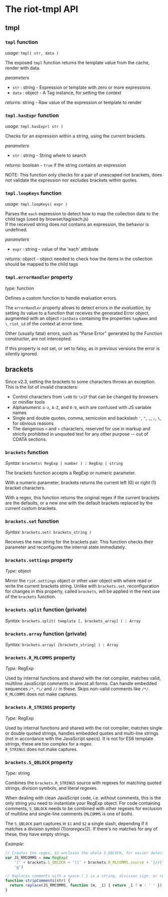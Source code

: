 
# The riot-tmpl API

## tmpl


### `tmpl` function

_usage:_ `tmpl( str, data )`

The exposed `tmpl` function returns the template value from the cache, render with data.

_parameters_

* `str`  : string - Expression or template with zero or more expressions
* `data` : object - A Tag instance, for setting the context

_returns:_ string - Raw value of the expression or template to render


### `tmpl.hasExpr` function

_usage:_ `tmpl.hasExpr( str )`

Checks for an expression within a string, using the current brackets.

_parameters_

* `str` : string - String where to search

_returns:_ boolean - `true` if the string contains an expression

NOTE: This function only checks for a pair of unescaped riot brackets, does not validate
the expression nor excludes brackets within quotes.


### `tmpl.loopKeys` function

_usage:_ `tmpl.loopKeys( expr )`

Parses the `each` expression to detect how to map the collection data to the child tags
(used by browser/tag/each.js)  
If the received string does not contains an expression, the behavior is undefined.

_parameters_

* `expr` : string - value of the 'each' attribute

_returns:_ object - object needed to check how the items in the collection should be mapped to the child tags


### `tmpl.errorHandler` property

_type:_ function

Defines a custom function to handle evaluation errors.

The `errorHandler` property allows to detect errors _in the evaluation_, by setting its value to a function that receives the generated Error object, augmented with an object `riotData` containing the properties `tagName` and `\_riot_id` of the context at error time.

Other (usually fatal) errors, such as "Parse Error" generated by the Function constructor, are not intercepted.

If this property is not set, or set to falsy, as in previous versions the error is silently ignored.


## brackets

Since v2.3, setting the brackets to some characters throws an exception.
This is the list of invalid characters:

- Control characters from `\x00` to `\x1F` that can be changed by browsers or minifier tools
- Alphanumeric `a-z`, `A-Z`, and `0-9`, wich are confused with JS variable names
- Single and double quotes, comma, semicolon and backslash `'`, `"`, `,`, `;`, `\`, for obvious reasons
- The dangerous `<` and `>` characters, reserved for use in markup and strictly prohibited in unquoted text for any other purpose -- out of CDATA sections.


### `brackets` function

_Syntax:_ `brackets( RegExp | number ) : RegExp | string`

The brackets function accepts a RegExp or numeric parameter.

With a numeric parameter, brackets returns the current left (0) or right (1) bracket characters.

With a regex, this function returns the original regex if the current brackets are the defaults, or a new one with the default brackets replaced by the current custom brackets.


### `brackets.set` function

_Syntax:_ `brackets.set( brackets_string )`

Receives the new string for the brackets pair. This function checks their parameter and reconfigures the internal state immediately.


### `brackets.settings` property

_Type:_ object

Mirror the `riot.settings` object or other user object with where read or write the current brackets string. Unlike with `brackets.set`, reconfiguration for changes in this property, called `brackets`, will be applied in the next use of the `brackets` function.


### `brackets.split` function (private)

_Syntax:_ `brackets.split( template [, brackets_array] ) : Array`


### `brackets.array` function (private)

_Syntax:_ `brackets.array( [brackets_string] ) : Array`


### `brackets.R_MLCOMMS` property

_Type:_ RegExp

Used by internal functions and shared with the riot compiler, matches valid, multiline JavaScript comments in almost all forms. Can handle embedded sequences `/*`, `*\/` and `//` in these. Skips non-valid comments like `/*/`.  
`R_MLCOMMS` does not make captures.


### `brackets.R_STRINGS` property

_Type:_ RegExp

Used by internal functions and shared with the riot compiler, matches single or double quoted strings, handles embedded quotes and multi-line strings (not in accordance with the JavaScript specs). It is not for ES6 template strings, these are too complex for a regex.  
`R_STRINGS` does not make captures.

### `brackets.S_QBLOCK` property

_Type:_ string

Combines the `brackets.R_STRINGS` source with regexes for matching quoted strings, division symbols, and literal regexes.

When dealing with clean JavaScript code, i.e. without comments, this is the only string you need to instantiate your RegExp object. For code containing comments, `S_QBLOCK` needs to be combined with other regexes for exclusion of multiline and single-line comments (`MLCOMMS` is one of both).

The `S_QBLOCK` part captures in `$1` and `$2` a single slash, depending if it matches a division symbol ($1) or a regex ($2). If there's no matches for any of these, they have empty strings.

_Example:_

```js
// Creates the regex, $1 encloses the whole S_QBLOCK, for easier detection
var JS_RMCOMMS = new RegExp(
    '(' + brackets.S_QBLOCK + ')|' + brackets.R_MLCOMMS.source + '|//[^\r\n]*',
    'g')

// Replaces comments with a space (_1 is a string, division sign, or regex)
function stripComments(str) {
  return.replace(JS_RMCOMMS, function (m, _1) { return _1 ? m : ' ' })
}
```
